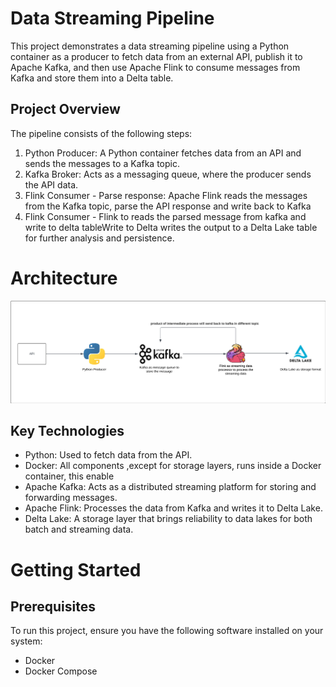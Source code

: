# Data Streaming Pipeline

This project demonstrates a data streaming pipeline using a Python container as a producer to fetch data from an
external API, publish it to Apache Kafka, and then use Apache Flink to consume messages from Kafka and store them into a
Delta table.

## Project Overview

The pipeline consists of the following steps:

1. Python Producer: A Python container fetches data from an API and sends the messages to a Kafka topic.
2. Kafka Broker: Acts as a messaging queue, where the producer sends the API data.
3. Flink Consumer - Parse response: Apache Flink reads the messages from the Kafka topic, parse the API response and
   write back to Kafka
4. Flink Consumer - Flink to reads the parsed message from kafka and write to delta tableWrite to Delta writes the
   output to a Delta Lake table for further analysis and persistence.

# Architecture

![Project Architecture](./images/readme/Architecture.jpeg)

## Key Technologies

* Python: Used to fetch data from the API.
* Docker: All components ,except for storage layers, runs inside a Docker container, this enable
* Apache Kafka: Acts as a distributed streaming platform for storing and forwarding messages.
* Apache Flink: Processes the data from Kafka and writes it to Delta Lake.
* Delta Lake: A storage layer that brings reliability to data lakes for both batch and streaming data.

# Getting Started

## Prerequisites

To run this project, ensure you have the following software installed on your system:

* Docker
* Docker Compose


